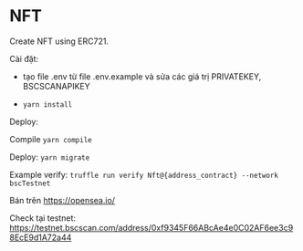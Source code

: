 # NFT
Create NFT using ERC721.

Cài đặt: 

- tạo file .env từ file .env.example và sửa các giá trị PRIVATEKEY, BSCSCANAPIKEY

- ```yarn install```

Deploy:

Compile ```yarn compile```

Deploy: ```yarn migrate```

Example verify: ```truffle run verify Nft@{address_contract} --network bscTestnet```

Bán trên https://opensea.io/

Check tại testnet: https://testnet.bscscan.com/address/0xf9345F66ABcAe4e0C02AF6ee3c98EcE9d1A72a44


